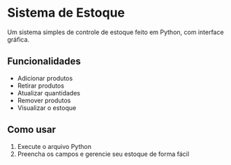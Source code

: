 # Sistema de Estoque 

Um sistema simples de controle de estoque feito em Python, com interface gráfica.

## Funcionalidades

- Adicionar produtos
- Retirar produtos
- Atualizar quantidades
- Remover produtos
- Visualizar o estoque

## Como usar

1. Execute o arquivo Python
2. Preencha os campos e gerencie seu estoque de forma fácil


